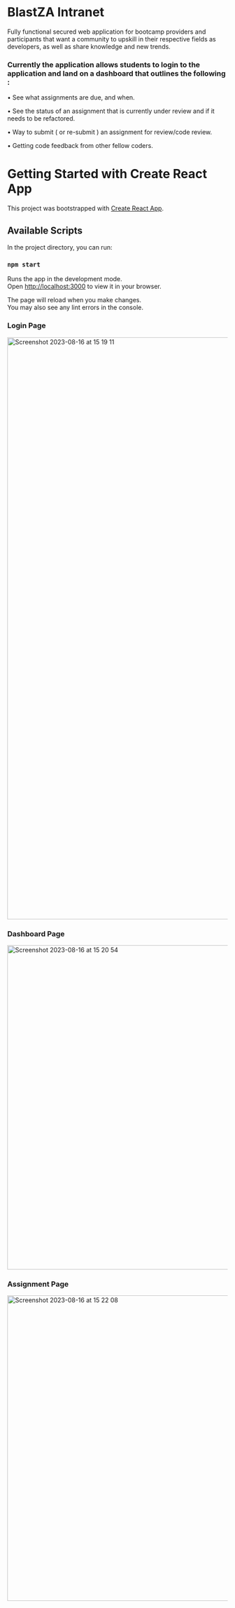 # BlastZA Intranet

Fully functional secured web application for bootcamp providers and participants that want a community to upskill in their respective fields as developers, as well as share knowledge and new trends.

### Currently the application allows students to login to the application and land on a dashboard that outlines the following :
  • See what assignments are due, and when.
  
  • See the status of an assignment that is currently under review and if it needs to be refactored.
  
  • Way to submit ( or re-submit ) an assignment for review/code review.
  
  • Getting code feedback from other fellow coders.

# Getting Started with Create React App

This project was bootstrapped with [Create React App](https://github.com/facebook/create-react-app).

## Available Scripts

In the project directory, you can run:

### `npm start`

Runs the app in the development mode.\
Open [http://localhost:3000](http://localhost:3000) to view it in your browser.

The page will reload when you make changes.\
You may also see any lint errors in the console.

### Login Page

<img width="1328" alt="Screenshot 2023-08-16 at 15 19 11" src="https://github.com/blastza/blastza_frontend/assets/138633563/2ac1cd21-37f5-4803-b2cf-6b833fed7da2">

### Dashboard Page

<img width="740" alt="Screenshot 2023-08-16 at 15 20 54" src="https://github.com/blastza/blastza_frontend/assets/138633563/274c78ab-6aa1-4000-822e-c841b62fe1a1">

### Assignment Page

<img width="697" alt="Screenshot 2023-08-16 at 15 22 08" src="https://github.com/blastza/blastza_frontend/assets/138633563/cc16aa80-356d-41b8-90d9-49545b9389ed">









